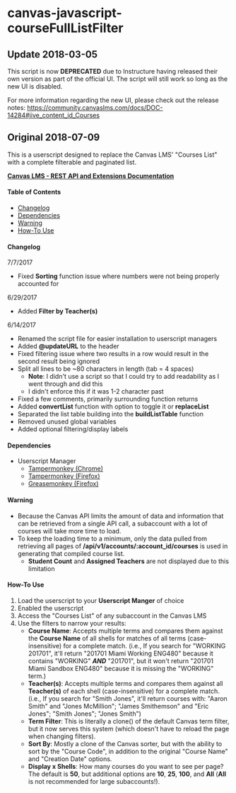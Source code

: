 # canvas-javascript-courseFullListFilter
## Update 2018-03-05
This script is now **DEPRECATED** due to Instructure having released their own version as part of the official UI. The script will still work so long as the new UI is disabled.

For more information regarding the new UI, please check out the release notes: https://community.canvaslms.com/docs/DOC-14284#jive_content_id_Courses

## Original 2018-07-09
This is a userscript designed to replace the Canvas LMS' "Courses List" with a complete filterable and paginated list.

[**Canvas LMS - REST API and Extensions Documentation**](https://canvas.instructure.com/doc/api/index.html)

#### Table of Contents
- [Changelog](#changelog)
- [Dependencies](#dependencies)
- [Warning](#warning)
- [How-To Use](#how-to-use)

#### Changelog
7/7/2017
- Fixed **Sorting** function issue where numbers were not being properly accounted for

6/29/2017
- Added **Filter by Teacher(s)**

6/14/2017
- Renamed the script file for easier installation to userscript managers
- Added **@updateURL** to the header
- Fixed filtering issue where two results in a row would result in the second result being ignored
- Split all lines to be ~80 characters in length (tab = 4 spaces)
  - **Note**: I didn't use a script so that I could try to add readability as I went through and did this
  - I didn't enforce this if it was 1-2 character past
- Fixed a few comments, primarily surrounding function returns
- Added **convertList** function with option to toggle it or **replaceList**
- Separated the list table building into the **buildListTable** function
- Removed unused global variables
- Added optional filtering/display labels

#### Dependencies
- Userscript Manager
  - [Tampermonkey (Chrome)](https://chrome.google.com/webstore/detail/tampermonkey/dhdgffkkebhmkfjojejmpbldmpobfkfo?hl=en)
  - [Tampermonkey (Firefox)](https://addons.mozilla.org/en-us/firefox/addon/tampermonkey/)
  - [Greasemonkey (Firefox)](https://addons.mozilla.org/en-us/firefox/addon/greasemonkey/)

#### Warning
- Because the Canvas API limits the amount of data and information that can be retrieved from a single API call, a subaccount with a lot of courses will take more time to load.
- To keep the loading time to a minimum, only the data pulled from retrieving all pages of **/api/v1/accounts/:account_id/courses** is used in generating that compiled course list.
  - **Student Count** and **Assigned Teachers** are not displayed due to this limitation

#### How-To Use
1. Load the userscript to your **Userscript Manger** of choice
2. Enabled the userscript
3. Access the "Courses List" of any subaccount in the Canvas LMS
4. Use the filters to narrow your results:
   - **Course Name**: Accepts multiple terms and compares them against the **Course Name** of all shells for matches of all terms (case-insensitive) for a complete match. (i.e., If you search for "WORKING 201701", it'll return "201701 Miami Working ENG480" because it contains "WORKING" ***AND*** "201701", but it won't return "201701 Miami Sandbox ENG480" because it is missing the "WORKING" term.)
   - **Teacher(s)**: Accepts multiple terms and compares them against all **Teacher(s)** of each shell (case-insensitive) for a complete match. (i.e., If you search for "Smith Jones", it'll return courses with: "Aaron Smith" and "Jones McMillion"; "James Smithemson" and "Eric Jones"; "Smith Jones"; "Jones Smith")
   - **Term Filter**: This is literally a clone() of the default Canvas term filter, but it now serves this system (which doesn't have to reload the page when changing filters).
   - **Sort By**: Mostly a clone of the Canvas sorter, but with the ability to sort by the "Course Code", in addition to the original "Course Name" and "Creation Date" options.
   - **Display x Shells**: How many courses do you want to see per page? The default is **50**, but additional options are **10**, **25**, **100**, and **All** (**All** is not recommended for large subaccounts!).
